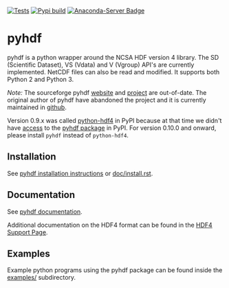 [![Tests](https://github.com/fhs/pyhdf/actions/workflows/tests.yml/badge.svg)](https://github.com/fhs/pyhdf/actions/workflows/tests.yml)
[![Pypi build](https://github.com/fhs/pyhdf/actions/workflows/package.yml/badge.svg)](https://github.com/fhs/pyhdf/actions/workflows/package.yml)
[![Anaconda-Server Badge](https://anaconda.org/conda-forge/pyhdf/badges/version.svg)](https://anaconda.org/conda-forge/pyhdf)

# pyhdf

pyhdf is a python wrapper around the NCSA HDF version 4 library.
The SD (Scientific Dataset), VS (Vdata) and V (Vgroup) API's 
are currently implemented. NetCDF files can also be
read and modified. It supports both Python 2 and Python 3.

*Note:* The sourceforge pyhdf
[website](http://pysclint.sourceforge.net/pyhdf/) and
[project](https://sourceforge.net/projects/pysclint/) are out-of-date.
The original author of pyhdf have abandoned the project and it is
currently maintained in [github](https://github.com/fhs/pyhdf).

Version 0.9.x was called
[python-hdf4](https://pypi.org/project/python-hdf4/)
in PyPI because at that time we didn't have
[access](https://github.com/pypa/warehouse/issues/5157) to the
[pyhdf package](https://pypi.org/project/pyhdf/) in PyPI.  For version
0.10.0 and onward, please install `pyhdf` instead of `python-hdf4`.

## Installation

See [pyhdf installation instructions](http://fhs.github.io/pyhdf/install.html)
or [doc/install.rst](doc/install.rst).

## Documentation

See [pyhdf documentation](http://fhs.github.io/pyhdf/).

Additional documentation on the HDF4 format can be found in the
[HDF4 Support Page](https://portal.hdfgroup.org/display/HDF4/HDF4).

## Examples

Example python programs using the pyhdf package
can be found inside the [examples/](examples/) subdirectory.

